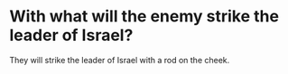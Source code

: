 # With what will the enemy strike the leader of Israel?

They will strike the leader of Israel with a rod on the cheek.
